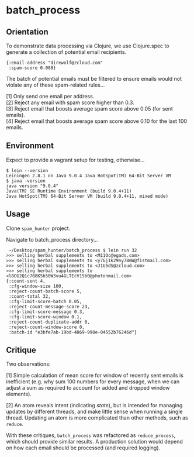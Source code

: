 batch_process
====


## Orientation

To demonstrate data processing via Clojure, we use Clojure.spec to generate a collection of potential email recipients.

```
{:email-address "direwolf@zcloud.com"
 :spam-score 0.088}
```

The batch of potential emails must be filtered to ensure emails would not violate any of these spam-related rules...

[1] Only send one email per address.<br />
[2] Reject any email with spam score higher than 0.3.<br />
[3] Reject email that boosts average spam score above 0.05 (for sent emails).<br />
[4] Reject email that boosts average spam score above 0.10 for the last 100 emails.

## Environment

Expect to provide a vagrant setup for testing, otherwise...

```
$ lein --version
Leiningen 2.8.1 on Java 9.0.4 Java HotSpot(TM) 64-Bit Server VM
$ java -version
java version "9.0.4"
Java(TM) SE Runtime Environment (build 9.0.4+11)
Java HotSpot(TM) 64-Bit Server VM (build 9.0.4+11, mixed mode)
```

## Usage

Clone `spam_hunter` project.

Navigate to batch_process directory...

```
 ~/Desktop/spam_hunter/batch_process $ lein run 32
>>> selling herbal supplements to <M11Oc@egads.com>
>>> selling herbal supplements to <y7Gj1k29ny78mW@fistmail.com>
>>> selling herbal supplements to <J1U5dS@zcloud.com>
>>> selling herbal supplements to <l8OG2Q1c708K5b50W3vu4GLTEcV15b0@photonmail.com>
{:count-sent 4,
 :cfg-window-size 100,
 :reject-count-batch-score 5,
 :count-total 32,
 :cfg-limit-score-batch 0.05,
 :reject-count-message-score 23,
 :cfg-limit-score-message 0.3,
 :cfg-limit-score-window 0.1,
 :reject-count-duplicate-addr 0,
 :reject-count-window-score 0,
 :batch-id "e3bfe7ab-19bd-4869-998e-04552b76246d"}
```

## Critique

Two observations:

[1] Simple calculation of mean score for window of recently sent emails is inefficient (e.g. why sum 100 numbers for every message, when we can adjust a sum as required to account for added and dropped window elements).

[2] An atom reveals intent (indicating *state*), but is intended for managing updates by different threads, and make little sense when running a single thread. Updating an atom is more complicated than other methods, such as `reduce`.

With these critiques, `batch_process` was refactored as `reduce_process`, which should provide similar results. A production solution would depend on how each email should be processed (and required logging).
